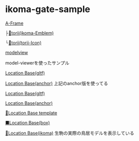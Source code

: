 # ikoma-gate-sample

[A-Frame](./A-Frame-Sample)

├[👷torii(ikoma-Emblem)](./A-Frame-ikoma-Emblem/)

└[👷torii(torii-Icon)](./A-Frame-ikoma-toriiIcon/)

[modelview](./AR-VR-Sample)

model-viewerを使ったサンプル


[Location Base(gltf)](./location-based-ar-sample/)

[Location Base(anchor)](./location-based-ar-sample-anchor)
上記のanchor版を使ってる

[Location Base(gltf)](./location-based-ar-sample/)

[Location Base(anchor)](./location-based-ar-sample-anchor)


[👷Location Base template](./location-based-ar-sample-template/)

[■Location Base(box)](./location-based-box-sample/)


[🤞Location Base(ikoma)](./location-based-ikoma/)
生駒の実際の鳥居モデルを表示している

